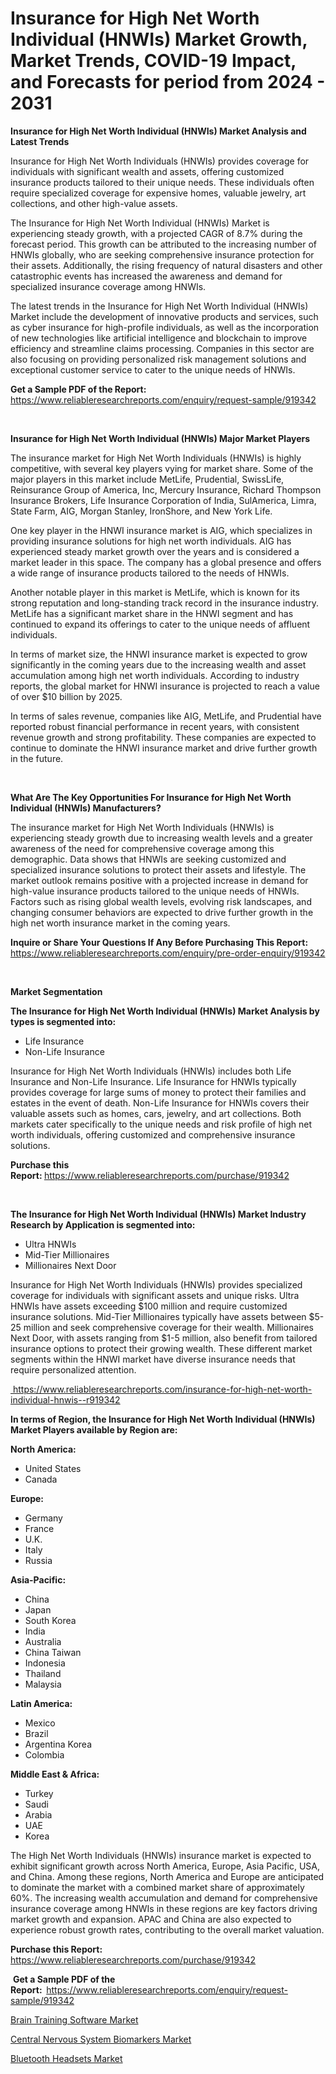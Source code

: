 <p><h1>Insurance for High Net Worth Individual (HNWIs) Market Growth, Market Trends, COVID-19 Impact, and Forecasts for period from 2024 - 2031</h1></p><p><strong>Insurance for High Net Worth Individual (HNWIs) Market Analysis and Latest Trends</strong></p>
<p><p>Insurance for High Net Worth Individuals (HNWIs) provides coverage for individuals with significant wealth and assets, offering customized insurance products tailored to their unique needs. These individuals often require specialized coverage for expensive homes, valuable jewelry, art collections, and other high-value assets.</p><p>The Insurance for High Net Worth Individual (HNWIs) Market is experiencing steady growth, with a projected CAGR of 8.7% during the forecast period. This growth can be attributed to the increasing number of HNWIs globally, who are seeking comprehensive insurance protection for their assets. Additionally, the rising frequency of natural disasters and other catastrophic events has increased the awareness and demand for specialized insurance coverage among HNWIs.</p><p>The latest trends in the Insurance for High Net Worth Individual (HNWIs) Market include the development of innovative products and services, such as cyber insurance for high-profile individuals, as well as the incorporation of new technologies like artificial intelligence and blockchain to improve efficiency and streamline claims processing. Companies in this sector are also focusing on providing personalized risk management solutions and exceptional customer service to cater to the unique needs of HNWIs.</p></p>
<p><strong>Get a Sample PDF of the Report:&nbsp;</strong> <a href="https://www.reliableresearchreports.com/enquiry/request-sample/919342">https://www.reliableresearchreports.com/enquiry/request-sample/919342</a></p>
<p>&nbsp;</p>
<p><strong>Insurance for High Net Worth Individual (HNWIs) Major Market Players</strong></p>
<p><p>The insurance market for High Net Worth Individuals (HNWIs) is highly competitive, with several key players vying for market share. Some of the major players in this market include MetLife, Prudential, SwissLife, Reinsurance Group of America, Inc, Mercury Insurance, Richard Thompson Insurance Brokers, Life Insurance Corporation of India, SulAmerica, Limra, State Farm, AIG, Morgan Stanley, IronShore, and New York Life.</p><p>One key player in the HNWI insurance market is AIG, which specializes in providing insurance solutions for high net worth individuals. AIG has experienced steady market growth over the years and is considered a market leader in this space. The company has a global presence and offers a wide range of insurance products tailored to the needs of HNWIs.</p><p>Another notable player in this market is MetLife, which is known for its strong reputation and long-standing track record in the insurance industry. MetLife has a significant market share in the HNWI segment and has continued to expand its offerings to cater to the unique needs of affluent individuals.</p><p>In terms of market size, the HNWI insurance market is expected to grow significantly in the coming years due to the increasing wealth and asset accumulation among high net worth individuals. According to industry reports, the global market for HNWI insurance is projected to reach a value of over $10 billion by 2025.</p><p>In terms of sales revenue, companies like AIG, MetLife, and Prudential have reported robust financial performance in recent years, with consistent revenue growth and strong profitability. These companies are expected to continue to dominate the HNWI insurance market and drive further growth in the future.</p></p>
<p>&nbsp;</p>
<p><strong>What Are The Key Opportunities For Insurance for High Net Worth Individual (HNWIs) Manufacturers?</strong></p>
<p><p>The insurance market for High Net Worth Individuals (HNWIs) is experiencing steady growth due to increasing wealth levels and a greater awareness of the need for comprehensive coverage among this demographic. Data shows that HNWIs are seeking customized and specialized insurance solutions to protect their assets and lifestyle. The market outlook remains positive with a projected increase in demand for high-value insurance products tailored to the unique needs of HNWIs. Factors such as rising global wealth levels, evolving risk landscapes, and changing consumer behaviors are expected to drive further growth in the high net worth insurance market in the coming years.</p></p>
<p><strong>Inquire or Share Your Questions If Any Before Purchasing This Report:</strong> <a href="https://www.reliableresearchreports.com/enquiry/pre-order-enquiry/919342">https://www.reliableresearchreports.com/enquiry/pre-order-enquiry/919342</a></p>
<p>&nbsp;</p>
<p><strong>Market Segmentation</strong></p>
<p><strong>The Insurance for High Net Worth Individual (HNWIs) Market Analysis by types is segmented into:</strong></p>
<p><ul><li>Life Insurance</li><li>Non-Life Insurance</li></ul></p>
<p><p>Insurance for High Net Worth Individuals (HNWIs) includes both Life Insurance and Non-Life Insurance. Life Insurance for HNWIs typically provides coverage for large sums of money to protect their families and estates in the event of death. Non-Life Insurance for HNWIs covers their valuable assets such as homes, cars, jewelry, and art collections. Both markets cater specifically to the unique needs and risk profile of high net worth individuals, offering customized and comprehensive insurance solutions.</p></p>
<p><strong>Purchase this Report:&nbsp;</strong><a href="https://www.reliableresearchreports.com/purchase/919342">https://www.reliableresearchreports.com/purchase/919342</a></p>
<p>&nbsp;</p>
<p><strong>The Insurance for High Net Worth Individual (HNWIs) Market Industry Research by Application is segmented into:</strong></p>
<p><ul><li>Ultra HNWIs</li><li>Mid-Tier Millionaires</li><li>Millionaires Next Door</li></ul></p>
<p><p>Insurance for High Net Worth Individuals (HNWIs) provides specialized coverage for individuals with significant assets and unique risks. Ultra HNWIs have assets exceeding $100 million and require customized insurance solutions. Mid-Tier Millionaires typically have assets between $5-25 million and seek comprehensive coverage for their wealth. Millionaires Next Door, with assets ranging from $1-5 million, also benefit from tailored insurance options to protect their growing wealth. These different market segments within the HNWI market have diverse insurance needs that require personalized attention.</p></p>
<p><a href="https://www.reliableresearchreports.com/insurance-for-high-net-worth-individual-hnwis--r919342">&nbsp;https://www.reliableresearchreports.com/insurance-for-high-net-worth-individual-hnwis--r919342</a></p>
<p><strong>In terms of Region, the Insurance for High Net Worth Individual (HNWIs) Market Players available by Region are:</strong></p>
<p>
    <p> <strong> North America: </strong>
        <ul>
            <li>United States</li>
            <li>Canada</li>
        </ul>
        </p> 
    <p> <strong> Europe: </strong>
        <ul>
            <li>Germany</li>
            <li>France</li>
            <li>U.K.</li>
            <li>Italy</li>
            <li>Russia</li>
        </ul>
        </p> 
    <p> <strong> Asia-Pacific: </strong>
        <ul>
            <li>China</li>
            <li>Japan</li>
            <li>South Korea</li>
            <li>India</li>
            <li>Australia</li>
            <li>China Taiwan</li>
            <li>Indonesia</li>
            <li>Thailand</li>
            <li>Malaysia</li>
        </ul>
        </p> 
    <p> <strong> Latin America: </strong>
        <ul>
            <li>Mexico</li>
            <li>Brazil</li>
            <li>Argentina Korea</li>
            <li>Colombia</li>
        </ul>
        </p> 
    <p> <strong> Middle East & Africa: </strong>
        <ul>
            <li>Turkey</li>
            <li>Saudi</li>
            <li>Arabia</li>
            <li>UAE</li>
            <li>Korea</li>
        </ul>
    </p>
    </p>
<p><p>The High Net Worth Individuals (HNWIs) insurance market is expected to exhibit significant growth across North America, Europe, Asia Pacific, USA, and China. Among these regions, North America and Europe are anticipated to dominate the market with a combined market share of approximately 60%. The increasing wealth accumulation and demand for comprehensive insurance coverage among HNWIs in these regions are key factors driving market growth and expansion. APAC and China are also expected to experience robust growth rates, contributing to the overall market valuation.</p></p>
<p><strong>Purchase this Report: </strong><a href="https://www.reliableresearchreports.com/purchase/919342">https://www.reliableresearchreports.com/purchase/919342</a></p>
<p>&nbsp;<strong>Get a Sample PDF of the Report:&nbsp;&nbsp;</strong><a href="https://www.reliableresearchreports.com/enquiry/request-sample/919342">https://www.reliableresearchreports.com/enquiry/request-sample/919342</a></p>
<p><strong></strong></p>
<p><p><a href="https://github.com/labibmmn112/Market-Research-Report-List-1/blob/main/brain-training-software-market.md">Brain Training Software Market</a></p><p><a href="https://github.com/vregtldg37/Market-Research-Report-List-1/blob/main/central-nervous-system-biomarkers-market.md">Central Nervous System Biomarkers Market</a></p><p><a href="https://github.com/gladysalidde/Market-Research-Report-List-2/blob/main/bluetooth-headsets-market.md">Bluetooth Headsets Market</a></p></p>